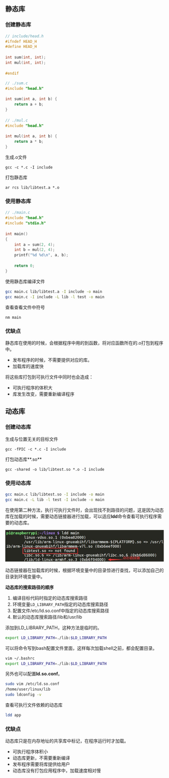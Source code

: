 ## 静态库

### 创建静态库

```cpp
// include/head.h 
#ifndef HEAD_H
#define HEAD_H

int sum(int, int);
int mul(int, int);

#endif
```

```cpp
// ./sum.c
#include "head.h"

int sum(int a, int b) {
	return a + b;
}

// ./mul.c
#include "head.h"

int mul(int a, int b) {
	return a * b;
}
```

生成.o文件

```
gcc -c *.c -I include
```

打包静态库

```
ar rcs lib/libtest.a *.o
```



### 使用静态库

```cpp
// ./main.c
#include "head.h"
#include "stdio.h"

int main()
{
	int a = sum(2, 4);
	int b = mul(2, 4);
	printf("%d %d\n", a, b);

	return 0;
}
```

使用静态库编译文件

```bash
gcc main.c lib/libtest.a -I include -o main
gcc main.c -I include -L lib -l test -o main
```

查看查看文件中符号

```
nm main
```

### 优缺点

静态库在使用的时候，会根据程序中用的到函数，将对应函数所在的.o打包到程序中。

- 发布程序的时候，不需要提供对应的库。
- 加载库的速度快

将这些库打包到可执行文件中同时也会造成：

- 可执行程序的体积大
- 库发生改变，需要重新编译程序



## 动态库

### 创建动态库

生成与位置无关的目标文件

```
gcc -fPIC -c *.c -I include
```

打包动态库**.so**

```
gcc -shared -o lib/libtest.so *.o -I include
```



### 使用动态库

```bash
gcc main.c lib/libtest.so -I include -o main
gcc main.c -L lib -l test -I include -o main
```

在使用第二种方法，执行可执行文件时，会出现找不到路径的问题，这是因为动态库在加载的时候，需要动态链接器进行加载，可以适应**ldd**命令查看可执行程序需要的动态库。

![](img/ldd.jpg)

动态链接器在加载库的时候，根据环境变量中的目录惊进行查找，可以添加自己的目录到环境变量中。

**动态库的搜索路径的顺序**

1. 编译目标代码时指定的动态库搜索路径
2. 环境变量`LD_LIBRARY_PATH`指定的动态库搜索路径
3. 配置文件/etc/ld.so.conf中指定的动态库搜索路径
4. 默认的动态库搜索路径/lib和/usr/lib

添加到LD_LIBRARY_PATH，这种方法是临时的。

```bash
export LD_LIBRARY_PATH=./lib:$LD_LIBRARY_PATH
```

可以将命令写到bash配置文件里面，这样每次加载shell之前，都会配置目录。

```bash
vim ~/.bashrc
export LD_LIBRARY_PATH=./lib:$LD_LIBRARY_PATH
```

另外也可以配置**ld.so.conf**。

```bash
sudo vim /etc/ld.so.conf
/home/user/linux/lib
sudo ldconfig -v
```



查看可执行文件依赖的动态库

```bash
ldd app
```



### 优缺点

动态库只是在内存地址的共享库中标记，在程序运行时才加载。

- 可执行程序体积小
- 动态库更新，不需要重新编译
- 发布程序需要将库提供给用户
- 动态库没有打包应用程序中，加载速度相对慢